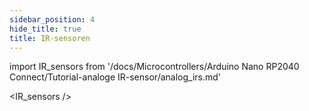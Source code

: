 ```yaml
---
sidebar_position: 4
hide_title: true
title: IR-sensoren
---
```


import IR_sensors from '/docs/Microcontrollers/Arduino Nano RP2040 Connect/Tutorial-analoge IR-sensor/analog_irs.md'

<IR_sensors />

